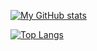 [![My GitHub stats](https://github-readme-stats.vercel.app/api?username=ProgramminCat&theme=dracula)](https://github.com/anuraghazra/github-readme-stats)

[![Top Langs](https://github-readme-stats.vercel.app/api/top-langs/?username=ProgramminCat&layout=donut&theme=dracula)](https://github.com/anuraghazra/github-readme-stats)
